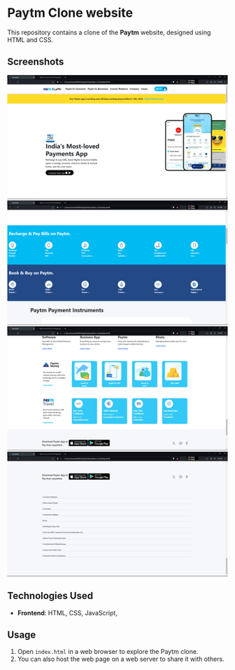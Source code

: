 # Paytm Clone website

This repository contains a clone of the **Paytm** website, designed using HTML and CSS.

## Screenshots

![Clone Website ](<./images/Screenshot%20(22).png>)
![Clone Website ](<./images/Screenshot%20(23).png>)
![Clone Website ](<./images/Screenshot%20(24).png>)
![Clone Website ](<./images/Screenshot%20(25).png>)

## Technologies Used

- **Frontend**: HTML, CSS, JavaScript,

## Usage

1. Open `index.html` in a web browser to explore the Paytm clone.
2. You can also host the web page on a web server to share it with others.
